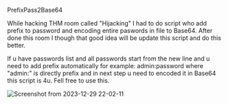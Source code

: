  PrefixPass2Base64

While hacking THM  room called "Hijacking" I had to do script who add prefix to password and encoding entire paswords in file to Base64. After done this room I though that good idea will be update this script and do this better. 

If u have passwords list and all passwords start from the new line and u need to add prefix automatically for example: admin:password where "admin:" is directly prefix and in next step u need to encoded it in Base64 this script is 4u. Fell free to use this.


![Screenshot from 2023-12-29 22-02-11](https://github.com/davcwikla/Prefix-pass-2-base-64/assets/94928782/9a73499c-4d22-4f29-bfca-d6dc75bad219)
